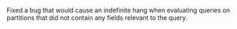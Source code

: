 Fixed a bug that would cause an indefinite hang when evaluating
queries on partitions that did not contain any fields relevant
to the query.

